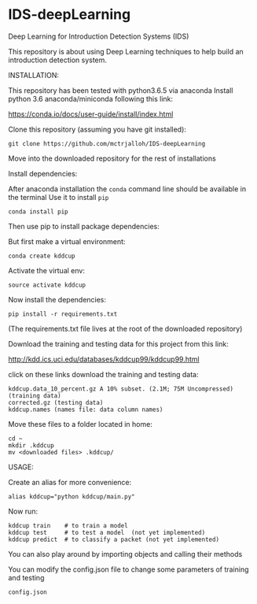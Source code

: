 # IDS-deepLearning

Deep Learning for Introduction Detection Systems (IDS)

This repository is about using Deep Learning techniques to help build an introduction detection system.

INSTALLATION:
  
This repository has been tested with python3.6.5 via anaconda
Install python 3.6 anaconda/miniconda following this link:

  https://conda.io/docs/user-guide/install/index.html

Clone this repository (assuming you have git installed):

    git clone https://github.com/mctrjalloh/IDS-deepLearning

Move into the downloaded repository for the rest of installations

Install dependencies:

After anaconda installation the `conda` command line should be available in the terminal
Use it to install `pip`

    conda install pip

Then use pip to install package dependencies:

But first make a virtual environment:

    conda create kddcup
    
Activate the virtual env:
  
    source activate kddcup
    
Now install the dependencies:

    pip install -r requirements.txt

(The requirements.txt file lives at the root of the downloaded repository)

Download the training and testing data for this project from this link:

  http://kdd.ics.uci.edu/databases/kddcup99/kddcup99.html

click on these links download the training and testing data:

    kddcup.data_10_percent.gz A 10% subset. (2.1M; 75M Uncompressed) (training data)
    corrected.gz (testing data)
    kddcup.names (names file: data column names)
  
Move these files to a folder located in home:
  
    cd ~
    mkdir .kddcup
    mv <downloaded files> .kddcup/
   
  
  
USAGE:
  
Create an alias for more convenience:
    
    alias kddcup="python kddcup/main.py"

Now run:
  
    kddcup train    # to train a model
    kddcup test     # to test a model  (not yet implemented)
    kddcup predict  # to classify a packet (not yet implemented)

You can also play around by importing objects and calling their methods

You can modify the config.json file to change some parameters of training and testing

    config.json
    
    
